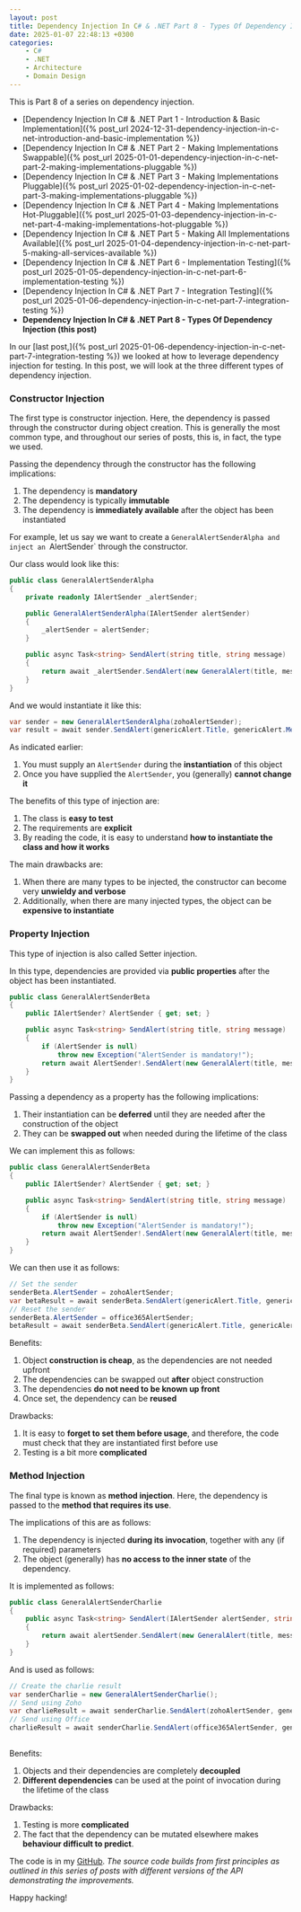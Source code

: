 ```yaml
---
layout: post
title: Dependency Injection In C# & .NET Part 8 - Types Of Dependency Injection
date: 2025-01-07 22:48:13 +0300
categories:
    - C#
    - .NET
    - Architecture
    - Domain Design
---
```


This is Part 8 of a series on dependency injection.

- [Dependency Injection In C# & .NET Part 1 - Introduction & Basic Implementation]({% post_url 2024-12-31-dependency-injection-in-c-net-introduction-and-basic-implementation %})
- [Dependency Injection In C# & .NET Part 2 - Making Implementations Swappable]({% post_url 2025-01-01-dependency-injection-in-c-net-part-2-making-implementations-pluggable %})
- [Dependency Injection In C# & .NET Part 3 - Making Implementations Pluggable]({% post_url 2025-01-02-dependency-injection-in-c-net-part-3-making-implementations-pluggable %})
- [Dependency Injection In C# & .NET Part 4 - Making Implementations Hot-Pluggable]({% post_url 2025-01-03-dependency-injection-in-c-net-part-4-making-implementations-hot-pluggable %})
- [Dependency Injection In C# & .NET Part 5 - Making All Implementations Available]({% post_url 2025-01-04-dependency-injection-in-c-net-part-5-making-all-services-available %})
- [Dependency Injection In C# & .NET Part 6 - Implementation Testing]({% post_url 2025-01-05-dependency-injection-in-c-net-part-6-implementation-testing %})
- [Dependency Injection In C# & .NET Part 7 - Integration Testing]({% post_url 2025-01-06-dependency-injection-in-c-net-part-7-integration-testing %})
- **Dependency Injection In C# & .NET Part 8 - Types Of Dependency Injection (this post)**

 In our [last post,]({% post_url 2025-01-06-dependency-injection-in-c-net-part-7-integration-testing %}) we looked at how to leverage dependency injection for testing. In this post, we will look at the three different types of dependency injection.

### Constructor Injection

The first type is constructor injection. Here,  the dependency is passed through the constructor during object creation. This is generally the most common type, and throughout our series of posts, this is, in fact, the type we used.

Passing the dependency through the constructor has the following implications:

1. The dependency is **mandatory**
2. The dependency is typically **immutable**
2. The dependency is **immediately available** after the object has been instantiated

For example, let us say we want to create a `GeneralAlertSenderAlpha and inject an `AlertSender` through the constructor.

Our class would look like this:

```c#
public class GeneralAlertSenderAlpha
{
    private readonly IAlertSender _alertSender;

    public GeneralAlertSenderAlpha(IAlertSender alertSender)
    {
        _alertSender = alertSender;
    }

    public async Task<string> SendAlert(string title, string message)
    {
        return await _alertSender.SendAlert(new GeneralAlert(title, message));
    }
}
```

And we would instantiate it like this:

```c#
var sender = new GeneralAlertSenderAlpha(zohoAlertSender);
var result = await sender.SendAlert(genericAlert.Title, genericAlert.Message);
```

As indicated earlier:

1. You must supply an `AlertSender` during the **instantiation** of this object
2. Once you have supplied the `AlertSender`, you (generally) **cannot change it**

The benefits of this type of injection are:

1. The class is **easy to test**
2. The requirements are **explicit**
3. By reading the code, it is easy to understand **how to instantiate the class and how it works**

The main drawbacks  are:

1. When there are many types to be injected, the constructor can become very **unwieldy and verbose**
2. Additionally, when there are many injected types, the object can be **expensive to instantiate**

### Property Injection

This type of injection is also called Setter injection.

In this type, dependencies are provided via **public properties** after the object has been instantiated.

```c#
public class GeneralAlertSenderBeta
{
    public IAlertSender? AlertSender { get; set; }

    public async Task<string> SendAlert(string title, string message)
    {
        if (AlertSender is null)
            throw new Exception("AlertSender is mandatory!");
        return await AlertSender!.SendAlert(new GeneralAlert(title, message));
    }
}
```

Passing a dependency as a property has the following implications:

1. Their instantiation can be **deferred** until they are needed after the construction of the object
2. They can be **swapped out** when needed during the lifetime of the class

We can implement this as follows:

```c#
public class GeneralAlertSenderBeta
{
    public IAlertSender? AlertSender { get; set; }

    public async Task<string> SendAlert(string title, string message)
    {
        if (AlertSender is null)
            throw new Exception("AlertSender is mandatory!");
        return await AlertSender!.SendAlert(new GeneralAlert(title, message));
    }
}
```

We can then use it as follows:

```c#
// Set the sender
senderBeta.AlertSender = zohoAlertSender;
var betaResult = await senderBeta.SendAlert(genericAlert.Title, genericAlert.Message);
// Reset the sender
senderBeta.AlertSender = office365AlertSender;
betaResult = await senderBeta.SendAlert(genericAlert.Title, genericAlert.Message);

```

Benefits:

1. Object **construction is cheap**, as the dependencies are not needed upfront
2. The dependencies can be swapped out **after** object construction
3. The dependencies **do not need to be known up front**
4. Once set, the dependency can be **reused**

Drawbacks:

1. It is easy to **forget to set them before usage**, and therefore, the code must check that they are instantiated first before use
2. Testing is a bit more **complicated**

### Method Injection

The final type is known as **method injection**. Here, the dependency is passed to the **method that requires its use**.

The implications of this are as follows:

1. The dependency is injected **during its invocation**, together with any (if required) parameters
2. The object (generally) has **no access to the inner state** of the dependency.

It is implemented as follows:

```c#
public class GeneralAlertSenderCharlie
{
    public async Task<string> SendAlert(IAlertSender alertSender, string title, string message)
    {
        return await alertSender.SendAlert(new GeneralAlert(title, message));
    }
}
```

And is used as follows:

```c#
// Create the charlie result
var senderCharlie = new GeneralAlertSenderCharlie();
// Send using Zoho
var charlieResult = await senderCharlie.SendAlert(zohoAlertSender, genericAlert.Title, genericAlert.Message);
// Send using Office
charlieResult = await senderCharlie.SendAlert(office365AlertSender, genericAlert.Title, genericAlert.Message);
    
```

Benefits:

1. Objects and their dependencies are completely **decoupled**
2. **Different dependencies** can be used at the point of invocation during the lifetime of the class

Drawbacks:

1. Testing is more **complicated**
2. The fact that the dependency can be mutated elsewhere makes **behaviour difficult to predict**.

The code is in my [GitHub](https://github.com/conradakunga/BlogCode/tree/master/Mailer). *The source code builds from first principles as outlined in this series of posts with different versions of the API demonstrating the improvements.*

Happy hacking!
